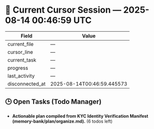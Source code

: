 # 📝 Current Cursor Session — 2025-08-14 00:46:59 UTC

| Field | Value |
|-------|-------|
| current_file | — |
| cursor_line | — |
| current_task | — |
| progress | — |
| last_activity | — |
| disconnected_at | 2025-08-14T00:46:59.445573 |

## 🕒 Open Tasks (Todo Manager)
- **Actionable plan compiled from KYC Identity Verification Manifest (memory-bank/plan/organize.md).** (6 todos left)
